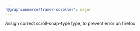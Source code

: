 ```yaml
---
'@graphcommerce/framer-scroller': major
---
```


Assign correct scroll-snap-type type, to prevent error on firefox
